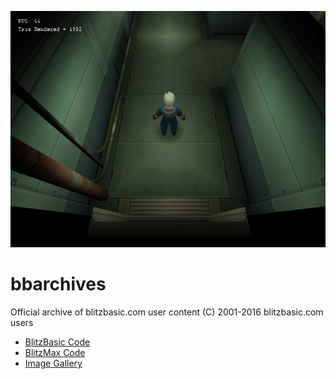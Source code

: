 ![image metadata goes here](/gallery/2.jpg)

# bbarchives
Official archive of blitzbasic.com user content (C) 2001-2016 blitzbasic.com users

* [BlitzBasic Code](/blitzbasic.md)
* [BlitzMax Code](/blitzmax.md)
* [Image Gallery](/showcase.md)
